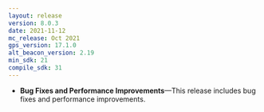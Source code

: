 ```yaml
---
layout: release
version: 8.0.3
date: 2021-11-12
mc_release: Oct 2021
gps_version: 17.1.0
alt_beacon_version: 2.19
min_sdk: 21
compile_sdk: 31
---
```

* **Bug Fixes and Performance Improvements**—This release includes bug fixes and performance improvements.